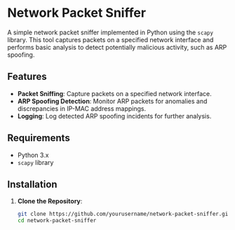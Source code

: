 # Network Packet Sniffer

A simple network packet sniffer implemented in Python using the `scapy` library. This tool captures packets on a specified network interface and performs basic analysis to detect potentially malicious activity, such as ARP spoofing.

## Features

- **Packet Sniffing**: Capture packets on a specified network interface.
- **ARP Spoofing Detection**: Monitor ARP packets for anomalies and discrepancies in IP-MAC address mappings.
- **Logging**: Log detected ARP spoofing incidents for further analysis.

## Requirements

- Python 3.x
- `scapy` library

## Installation

1. **Clone the Repository**:

   ```bash
   git clone https://github.com/yourusername/network-packet-sniffer.git
   cd network-packet-sniffer
